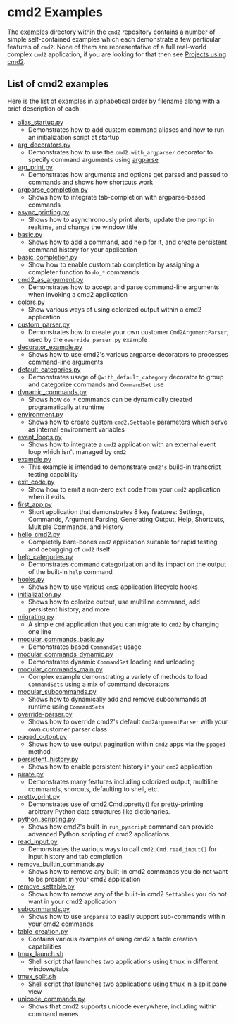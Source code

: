 # cmd2 Examples

The [examples](https://github.com/python-cmd2/cmd2/tree/main/examples) directory within the `cmd2`
repository contains a number of simple self-contained examples which each demonstrate a few
particular features of `cmd2`. None of them are representative of a full real-world complex `cmd2`
application, if you are looking for that then see
[Projects using cmd2](https://github.com/python-cmd2/cmd2?tab=readme-ov-file#projects-using-cmd2).

## List of cmd2 examples

Here is the list of examples in alphabetical order by filename along with a brief description of
each:

- [alias_startup.py](https://github.com/python-cmd2/cmd2/blob/main/examples/alias_startup.py)
    - Demonstrates how to add custom command aliases and how to run an initialization script at
      startup
- [arg_decorators.py](https://github.com/python-cmd2/cmd2/blob/main/examples/arg_decorators.py)
    - Demonstrates how to use the `cmd2.with_argparser` decorator to specify command arguments using
      [argparse](https://docs.python.org/3/library/argparse.html)
- [arg_print.py](https://github.com/python-cmd2/cmd2/blob/main/examples/arg_print.py)
    - Demonstrates how arguments and options get parsed and passed to commands and shows how
      shortcuts work
- [argparse_completion.py](https://github.com/python-cmd2/cmd2/blob/main/examples/argparse_completion.py)
    - Shows how to integrate tab-completion with argparse-based commands
- [async_printing.py](https://github.com/python-cmd2/cmd2/blob/main/examples/async_printing.py)
    - Shows how to asynchronously print alerts, update the prompt in realtime, and change the window
      title
- [basic.py](https://github.com/python-cmd2/cmd2/blob/main/examples/basic.py)
    - Shows how to add a command, add help for it, and create persistent command history for your
      application
- [basic_completion.py](https://github.com/python-cmd2/cmd2/blob/main/examples/basic_completion.py)
    - Show how to enable custom tab completion by assigning a completer function to `do_*` commands
- [cmd2_as_argument.py](https://github.com/python-cmd2/cmd2/blob/main/examples/cmd_as_argument.py)
    - Demonstrates how to accept and parse command-line arguments when invoking a cmd2 application
- [colors.py](https://github.com/python-cmd2/cmd2/blob/main/examples/colors.py)
    - Show various ways of using colorized output within a cmd2 application
- [custom_parser.py](https://github.com/python-cmd2/cmd2/blob/main/examples/custom_parser.py)
    - Demonstrates how to create your own customer `Cmd2ArgumentParser`; used by the
      `override_parser.py` example
- [decorator_example.py](https://github.com/python-cmd2/cmd2/blob/main/examples/decorator_example.py)
    - Shows how to use cmd2's various argparse decorators to processes command-line arguments
- [default_categories.py](https://github.com/python-cmd2/cmd2/blob/main/examples/default_categories.py)
    - Demonstrates usage of `@with_default_category` decorator to group and categorize commands and
      `CommandSet` use
- [dynamic_commands.py](https://github.com/python-cmd2/cmd2/blob/main/examples/dynamic_commands.py)
    - Shows how `do_*` commands can be dynamically created programatically at runtime
- [environment.py](https://github.com/python-cmd2/cmd2/blob/main/examples/environment.py)
    - Shows how to create custom `cmd2.Settable` parameters which serve as internal environment
      variables
- [event_loops.py](https://github.com/python-cmd2/cmd2/blob/main/examples/event_loops.py)
    - Shows how to integrate a `cmd2` application with an external event loop which isn't managed by
      `cmd2`
- [example.py](https://github.com/python-cmd2/cmd2/blob/main/examples/example.py)
    - This example is intended to demonstrate `cmd2's` build-in transcript testing capability
- [exit_code.py](https://github.com/python-cmd2/cmd2/blob/main/examples/exit_code.py)
    - Show how to emit a non-zero exit code from your `cmd2` application when it exits
- [first_app.py](https://github.com/python-cmd2/cmd2/blob/main/examples/first_app.py)
    - Short application that demonstrates 8 key features: Settings, Commands, Argument Parsing,
      Generating Output, Help, Shortcuts, Multiple Commands, and History
- [hello_cmd2.py](https://github.com/python-cmd2/cmd2/blob/main/examples/hello_cmd2.py)
    - Completely bare-bones `cmd2` application suitable for rapid testing and debugging of `cmd2`
      itself
- [help_categories.py](https://github.com/python-cmd2/cmd2/blob/main/examples/help_categories.py)
    - Demonstrates command categorization and its impact on the output of the built-in `help`
      command
- [hooks.py](https://github.com/python-cmd2/cmd2/blob/main/examples/hooks.py)
    - Shows how to use various `cmd2` application lifecycle hooks
- [initialization.py](https://github.com/python-cmd2/cmd2/blob/main/examples/initialization.py)
    - Shows how to colorize output, use multiline command, add persistent history, and more
- [migrating.py](https://github.com/python-cmd2/cmd2/blob/main/examples/migrating.py)
    - A simple `cmd` application that you can migrate to `cmd2` by changing one line
- [modular_commands_basic.py](https://github.com/python-cmd2/cmd2/blob/main/examples/modular_commands_basic.py)
    - Demonstrates based `CommandSet` usage
- [modular_commands_dynamic.py](https://github.com/python-cmd2/cmd2/blob/main/examples/modular_commands_dynamic.py)
    - Demonstrates dynamic `CommandSet` loading and unloading
- [modular_commands_main.py](https://github.com/python-cmd2/cmd2/blob/main/examples/modular_commands_main.py)
    - Complex example demonstrating a variety of methods to load `CommandSets` using a mix of
      command decorators
- [modular_subcommands.py](https://github.com/python-cmd2/cmd2/blob/main/examples/modular_subcommands.py)
    - Shows how to dynamically add and remove subcommands at runtime using `CommandSets`
- [override-parser.py](https://github.com/python-cmd2/cmd2/blob/main/examples/override_parser.py)
    - Shows how to override cmd2's default `Cmd2ArgumentParser` with your own customer parser class
- [paged_output.py](https://github.com/python-cmd2/cmd2/blob/main/examples/paged_output.py)
    - Shows how to use output pagination within `cmd2` apps via the `ppaged` method
- [persistent_history.py](https://github.com/python-cmd2/cmd2/blob/main/examples/persistent_history.py)
    - Shows how to enable persistent history in your `cmd2` application
- [pirate.py](https://github.com/python-cmd2/cmd2/blob/main/examples/pirate.py)
    - Demonstrates many features including colorized output, multiline commands, shorcuts,
      defaulting to shell, etc.
- [pretty_print.py](https://github.com/python-cmd2/cmd2/blob/main/examples/pretty_print.py)
    - Demonstrates use of cmd2.Cmd.ppretty() for pretty-printing arbitrary Python data structures
      like dictionaries.
- [python_scripting.py](https://github.com/python-cmd2/cmd2/blob/main/examples/python_scripting.py)
    - Shows how cmd2's built-in `run_pyscript` command can provide advanced Python scripting of cmd2
      applications
- [read_input.py](https://github.com/python-cmd2/cmd2/blob/main/examples/read_input.py)
    - Demonstrates the various ways to call `cmd2.Cmd.read_input()` for input history and tab
      completion
- [remove_builtin_commands.py](https://github.com/python-cmd2/cmd2/blob/main/examples/remove_builtin_commands.py)
    - Shows how to remove any built-in cmd2 commands you do not want to be present in your cmd2
      application
- [remove_settable.py](https://github.com/python-cmd2/cmd2/blob/main/examples/remove_settable.py)
    - Shows how to remove any of the built-in cmd2 `Settables` you do not want in your cmd2
      application
- [subcommands.py](https://github.com/python-cmd2/cmd2/blob/main/examples/subcommands.py)
    - Shows how to use `argparse` to easily support sub-commands within your cmd2 commands
- [table_creation.py](https://github.com/python-cmd2/cmd2/blob/main/examples/table_creation.py)
    - Contains various examples of using cmd2's table creation capabilities
- [tmux_launch.sh](https://github.com/python-cmd2/cmd2/blob/main/examples/tmux_launch.sh)
    - Shell script that launches two applications using tmux in different windows/tabs
- [tmux_split.sh](https://github.com/python-cmd2/cmd2/blob/main/examples/tmux_split.sh)
    - Shell script that launches two applications using tmux in a split pane view
- [unicode_commands.py](https://github.com/python-cmd2/cmd2/blob/main/examples/unicode_commands.py)
    - Shows that cmd2 supports unicode everywhere, including within command names
